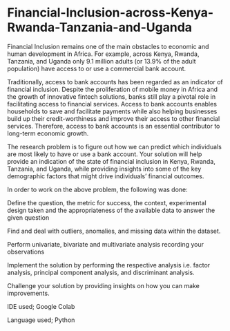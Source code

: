 # Financial-Inclusion-across-Kenya-Rwanda-Tanzania-and-Uganda

Financial Inclusion remains one of the main obstacles to economic and human development in Africa. For example, across Kenya, Rwanda, Tanzania, and Uganda only 9.1 million adults (or 13.9% of the adult population) have access to or use a commercial bank account.

Traditionally, access to bank accounts has been regarded as an indicator of financial inclusion. Despite the proliferation of mobile money in Africa and the growth of innovative fintech solutions, banks still play a pivotal role in facilitating access to financial services. Access to bank accounts enables households to save and facilitate payments while also helping businesses build up their credit-worthiness and improve their access to other financial services. Therefore, access to bank accounts is an essential contributor to long-term economic growth.

The research problem is to figure out how we can predict which individuals are most likely to have or use a bank account. Your solution will help provide an indication of the state of financial inclusion in Kenya, Rwanda, Tanzania, and Uganda, while providing insights into some of the key demographic factors that might drive individuals’ financial outcomes.

In order to work on the above problem, the following was done:

Define the question, the metric for success, the context, experimental design taken and the appropriateness of the available data to answer the given question

Find and deal with outliers, anomalies, and missing data within the dataset.

Perform univariate, bivariate and multivariate analysis recording your observations

Implement the solution by performing the respective analysis i.e. factor analysis, principal component analysis, and discriminant analysis.

Challenge your solution by providing insights on how you can make improvements.

IDE used; Google Colab

Language used; Python
